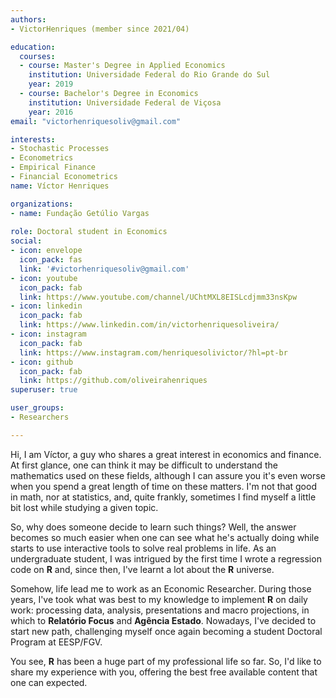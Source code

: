 ```yaml
---
authors:
- VictorHenriques (member since 2021/04)

education:
  courses:
  - course: Master's Degree in Applied Economics
    institution: Universidade Federal do Rio Grande do Sul
    year: 2019
  - course: Bachelor's Degree in Economics
    institution: Universidade Federal de Viçosa
    year: 2016
email: "victorhenriquesoliv@gmail.com"

interests:
- Stochastic Processes
- Econometrics
- Empirical Finance
- Financial Econometrics
name: Víctor Henriques

organizations:
- name: Fundação Getúlio Vargas
  
role: Doctoral student in Economics
social:
- icon: envelope
  icon_pack: fas
  link: '#victorhenriquesoliv@gmail.com'
- icon: youtube
  icon_pack: fab
  link: https://www.youtube.com/channel/UChtMXL8EISLcdjmm33nsKpw
- icon: linkedin
  icon_pack: fab
  link: https://www.linkedin.com/in/victorhenriquesoliveira/
- icon: instagram
  icon_pack: fab
  link: https://www.instagram.com/henriquesolivictor/?hl=pt-br
- icon: github
  icon_pack: fab
  link: https://github.com/oliveirahenriques
superuser: true

user_groups:
- Researchers

---
```


Hi, I am Víctor, a guy who shares a great interest in economics and finance. At first glance, one can think it may be difficult to understand the mathematics used on these fields, although I can assure you it's even worse when you spend a great length of time on these matters. I'm not that good in math, nor at statistics, and, quite frankly, sometimes I find myself a little bit lost while studying a given topic. 

So, why does someone decide to learn such things? Well, the answer becomes so much easier when one can see what he's actually doing while starts to use interactive tools to solve real problems in life. As an undergraduate student, I was intrigued by the first time I wrote a regression code on **R** and, since then, I've learnt a lot about the **R** universe. 

Somehow, life lead me to work as an Economic Researcher. During those years, I've took what was best to my knowledge to implement **R** on daily work: processing data, analysis, presentations and macro projections, in which to **Relatório Focus** and **Agência Estado**. Nowadays, I've decided to start new path, challenging myself once again becoming a student Doctoral Program at EESP/FGV.

You see, **R** has been a huge part of my professional life so far. So, I'd like to share my experience with you, offering the best free available content that one can expected. 

